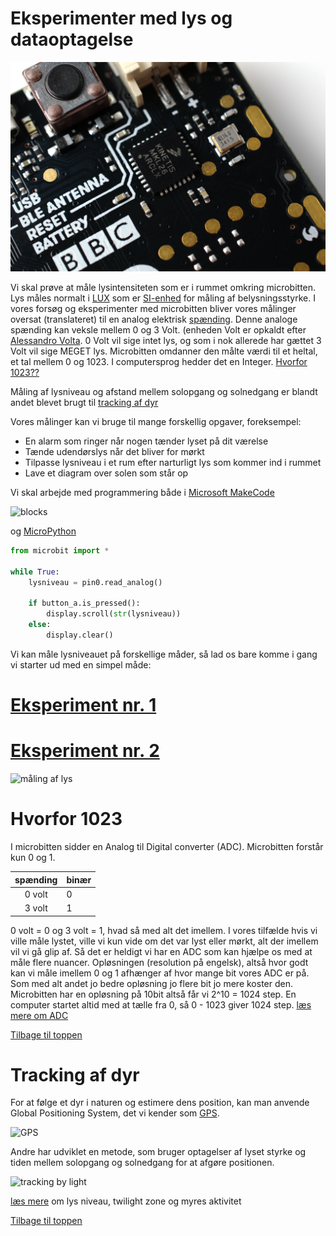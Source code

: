 # Eksperimenter med lys og dataoptagelse

![microbit_closeup](/IMAGE/microbit_closeup.jpg)

Vi skal prøve at måle lysintensiteten som er i rummet omkring microbitten. Lys måles normalt i [LUX](https://da.wikipedia.org/wiki/Lux) som er [SI-enhed](https://da.wikipedia.org/wiki/Syst%C3%A8me_International_d%27Unit%C3%A9s) for måling af belysningsstyrke. I vores forsøg og eksperimenter med microbitten bliver vores målinger oversat (translateret) til en analog elektrisk [spænding](http://denstoredanske.dk/It,_teknik_og_naturvidenskab/Fysik/Elektromagnetisme,_elektron-_og_ionoptik/sp%C3%A6nding). Denne analoge spænding kan veksle mellem 0 og 3 Volt. (enheden Volt er opkaldt efter [Alessandro Volta](https://da.wikipedia.org/wiki/Alessandro_Volta). 0 Volt vil sige intet lys, og som i nok allerede har gættet 3 Volt vil sige MEGET lys. Microbitten omdanner den målte værdi til et heltal, et tal mellem 0 og 1023. I computersprog hedder det en Integer. [Hvorfor 1023??](#hvorfor-1023)

Måling af lysniveau og afstand mellem solopgang og solnedgang er blandt andet blevet brugt til [tracking af dyr](#tracking-af-dyr)

Vores målinger kan vi bruge til mange forskellig opgaver, foreksempel:
* En alarm som ringer når nogen tænder lyset på dit værelse
* Tænde udendørslys når det bliver for mørkt
* Tilpasse lysniveau i et rum efter narturligt lys som kommer ind i rummet
* Lave et diagram over solen som står op

Vi skal arbejde med programmering både i [Microsoft MakeCode](https://pxt.microbit.org/)

![blocks](https://hanshenrikjeppesen.github.io/Microbit_light_level/IMAGE/blocks_light_level01.png)

og [MicroPython](http://python.microbit.org/editor.html)

```python
from microbit import *

while True:
    lysniveau = pin0.read_analog()
    
    if button_a.is_pressed():
        display.scroll(str(lysniveau))
    else:
        display.clear()
```
Vi kan måle lysniveauet på forskellige måder, så lad os bare komme i gang vi starter ud med en simpel måde:

# [Eksperiment nr. 1](/docs/first_experiment.md)
# [Eksperiment nr. 2](/docs/sec_experiment.md)


![måling af lys](https://hanshenrikjeppesen.github.io/Microbit_light_level/IMAGE/measuring_light_alm2.jpg)


# Hvorfor 1023

I microbitten sidder en Analog til Digital converter (ADC). Microbitten forstår kun 0 og 1.

| spænding | binær |
|:-----: | ----- |
| 0 volt | 0 |
| 3 volt | 1 |

0 volt = 0 og 3 volt = 1, hvad så med alt det imellem. I vores tilfælde hvis vi ville måle lystet, ville vi kun vide om det var lyst eller mørkt, alt der imellem vil vi gå glip af. Så det er heldigt vi har en ADC som kan hjælpe os med at måle flere nuancer. Opløsningen (resolution på engelsk), altså hvor godt kan vi måle imellem 0 og 1 afhænger af hvor mange bit vores ADC er på. Som med alt andet jo bedre opløsning jo flere bit jo mere koster den. Microbitten har en opløsning på 10bit altså får vi 2^10 = 1024 step. En computer startet altid med at tælle fra 0, så 0 - 1023 giver 1024 step. [læs mere om ADC](https://learn.sparkfun.com/tutorials/analog-to-digital-conversion)

[Tilbage til toppen](#eksperimenter-med-lys-og-dataoptagelse)

# Tracking af dyr

For at følge et dyr i naturen og estimere dens position, kan man anvende Global Positioning System, det vi kender som [GPS](https://da.wikipedia.org/wiki/Global_Positioning_System).

![GPS](https://hanshenrikjeppesen.github.io/Microbit_light_level/IMAGE/ConstellationGPS.gif)

Andre har udviklet en metode, som bruger optagelser af lyset styrke og tiden mellem solopgang og solnedgang for at afgøre positionen.

![tracking by light](https://hanshenrikjeppesen.github.io/Microbit_light_level/IMAGE/Animal_lightLevel_tracking.png)

[læs mere](http://rspb.royalsocietypublishing.org/content/277/1687/1531) om lys niveau, twilight zone og myres aktivitet

[Tilbage til toppen](#eksperimenter-med-lys-og-dataoptagelse)
